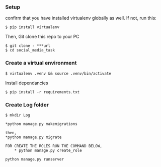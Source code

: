 ### Setup

confirm that you have installed virtualenv globally as well. If not, run this:

    $ pip install virtualenv

Then, Git clone this repo to your PC

    $ git clone - ***url
    $ cd social_media_task

### Create a virtual environment

    $ virtualenv .venv && source .venv/bin/activate
Install dependancies

    $ pip install -r requirements.txt


### Create Log folder   
    $ mkdir Log

<!-- MAKING MIGRATION -->
    *python manage.py makemigrations 

    then,
    *python manage.py migrate

<!-- CREATE ROLE -->
    FOR CREATE THE ROLES RUN THE COMMAND BELOW,
        * python manage.py create_role

<!-- RUN THE PROJECT -->
    python manage.py runserver

